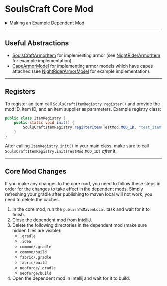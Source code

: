 # SoulsCraft Core Mod

<details>
   <summary>Making an Example Dependent Mod</summary>

   We will make a dependent mod using the SoulsCraft core mod as a dependency.
   
   First, install the Minecraft Development plugin for IntelliJ. In IntelliJ, create a new project and select "Minecraft" from the generators. Select "Architectury" from the "Templates", and then fill in the name of the mod at the top. The default "Main Class" name is a bit messed up, so make sure to rename it using [PascalCase](https://www.theserverside.com/definition/Pascal-case). In the end it should look something like this:

   <p align="center">
      <img width="700" alt="IntelliJ Project Template" src="https://github.com/user-attachments/assets/8afcd699-ea25-4281-a6bb-e96f095a552b" />
   </p>
   
   After creating the project, wait for it to finish building. Then, in the root `build.gradle` file, include the following in the `repositories` inside of `subprojects`:
   ```groovy
   maven { url 'https://maven.azuredoom.com/mods' }
   mavenLocal()
   ```
   The `mavenLocal()` repository will be explained later.
   
   In `common/build.gradle` include the following dependencies:
   ```groovy
   modImplementation "mod.azure.azurelib:azurelib-common-${minecraft_version}:${azurelib_version}"
   modImplementation "net.pixeldreamstudios:soulscraft-common:${soulscraft_version}"
   ```
   
   In `fabric/build.gradle` include the following dependencies:
   ```groovy
   modImplementation "mod.azure.azurelib:azurelib-fabric-${minecraft_version}:${azurelib_version}"
   modImplementation "net.pixeldreamstudios:soulscraft-fabric:${soulscraft_version}"
   ```
   
   In `neoforge/build.gradle` include the following dependencies:
   ```groovy
   modImplementation "mod.azure.azurelib:azurelib-neo-${minecraft_version}:${azurelib_version}"
   modImplementation "net.pixeldreamstudios:soulscraft-neoforge:${soulscraft_version}"
   ```
   
   Before rebuilding, clone the latest version of the SoulsCraft core mod:
   ```shell
   git clone git@github.com:thrasosc/soulscraft-core-mod.git
   ```
   
   Open the core mod in IntelliJ and wait for it to finish building. Then, run the `publishToMavenLocal` task. This will publish the artifacts to your local Maven repository at `~/.m2/repository`. The `mavenLocal()` dependency we included previously gives our project access to the `~/.m2/repository` directory.

</details>

---

## Useful Abstractions

- [SoulsCraftArmorItem](https://github.com/thrasosc/soulscraft-core-mod/blob/main/common/src/main/java/net/pixeldreamstudios/soulscraft/item/armor/SoulsCraftArmorItem.java) for implementing armor (see [NightRiderArmorItem](https://github.com/thrasosc/soulscraft-core-mod/blob/main/example-mod/common/src/main/java/net/pixeldreamstudios/soulscraft_tarnished_legacy/item/armor/sets/NightRiderArmorItem.java) for example implementation).
- [CapeArmorModel](https://github.com/thrasosc/soulscraft-core-mod/blob/main/common/src/main/java/net/pixeldreamstudios/soulscraft/item/armor/client/model/CapeArmorModel.java) for implementing armor models which have capes attached (see [NightRiderArmorModel](https://github.com/thrasosc/soulscraft-core-mod/blob/main/example-mod/common/src/main/java/net/pixeldreamstudios/soulscraft_tarnished_legacy/item/armor/client/model/NightRiderArmorModel.java) for example implementation).

---

## Registers

To register an item call `SoulsCraftItemRegistry.register()` and provide the mod ID, item ID, and an item supplier as parameters. Example registry class:
```java
public class ItemRegistry {
    public static void init() {
        SoulsCraftItemRegistry.registerItem(TestMod.MOD_ID, "test_item", () -> new Item(new Item.Properties()));
    }
}
```

After calling `ItemRegistry.init()` in your main class, make sure to call `SoulsCraftItemRegistry.init(TestMod.MOD_ID)` *after* it.

---

## Core Mod Changes

If you make any changes to the core mod, you need to follow these steps in order for the changes to take effect in the dependent mods. Simply refreshing your gradle after publishing to maven local will not work; you need to delete the caches.
1. In the core mod, run the `publishToMavenLocal` task and wait for it to finish.
2. Close the dependent mod from IntelliJ.
3. Delete the following directories in the dependent mod (make sure hidden files are visible):
   - `.gradle`
   - `.idea`
   - `common/.gradle`
   - `common/build`
   - `fabric/.gradle`
   - `fabric/build`
   - `neoforge/.gradle`
   - `neoforge/build`
4. Open the dependent mod in Intellij and wait for it to build.
